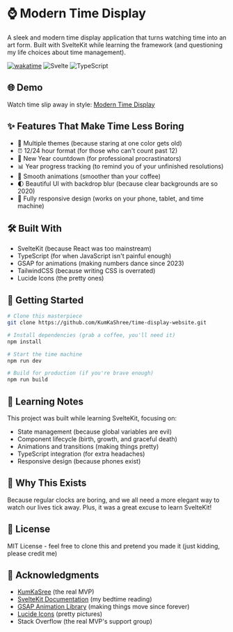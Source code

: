 # ⌚ Modern Time Display

A sleek and modern time display application that turns watching time into an art form. Built with SvelteKit while learning the framework (and questioning my life choices about time management).

[![wakatime](https://wakatime.com/badge/user/aa4f5492-f2ff-4dc8-9233-3dcb5cc1a293/project/00e8f847-bdad-45a8-9ca6-e385177b61d5.svg)](https://wakatime.com/badge/user/aa4f5492-f2ff-4dc8-9233-3dcb5cc1a293/project/00e8f847-bdad-45a8-9ca6-e385177b61d5)
![Svelte](https://img.shields.io/badge/Svelte-4.0-FF3E00?logo=svelte)
![TypeScript](https://img.shields.io/badge/TypeScript-5.0-3178C6?logo=typescript)

## 🌐 Demo

Watch time slip away in style: [Modern Time Display](https://time.kumkashree.lol)

## ✨ Features That Make Time Less Boring

- 🎨 Multiple themes (because staring at one color gets old)
- ⏰ 12/24 hour format (for those who can't count past 12)
- 🎯 New Year countdown (for professional procrastinators)
- 📊 Year progress tracking (to remind you of your unfinished resolutions)
- 💫 Smooth animations (smoother than your coffee)
- 🌓 Beautiful UI with backdrop blur (because clear backgrounds are so 2020)
- 📱 Fully responsive design (works on your phone, tablet, and time machine)

## 🛠 Built With

- SvelteKit (because React was too mainstream)
- TypeScript (for when JavaScript isn't painful enough)
- GSAP for animations (making numbers dance since 2023)
- TailwindCSS (because writing CSS is overrated)
- Lucide Icons (the pretty ones)

## 🚀 Getting Started

```bash
# Clone this masterpiece
git clone https://github.com/KumKaShree/time-display-website.git

# Install dependencies (grab a coffee, you'll need it)
npm install

# Start the time machine
npm run dev

# Build for production (if you're brave enough)
npm run build
```

## 📝 Learning Notes

This project was built while learning SvelteKit, focusing on:
- State management (because global variables are evil)
- Component lifecycle (birth, growth, and graceful death)
- Animations and transitions (making things pretty)
- TypeScript integration (for extra headaches)
- Responsive design (because phones exist)

## 🤔 Why This Exists

Because regular clocks are boring, and we all need a more elegant way to watch our lives tick away. Plus, it was a great excuse to learn SvelteKit!

## 📄 License

MIT License - feel free to clone this and pretend you made it (just kidding, please credit me)

## 🙏 Acknowledgments

- [KumKaSree](https://github.com/kumkashree) (the real MVP)
- [SvelteKit Documentation](https://kit.svelte.dev/) (my bedtime reading)
- [GSAP Animation Library](https://greensock.com/gsap/) (making things move since forever)
- [Lucide Icons](https://lucide.dev/) (pretty pictures)
- Stack Overflow (the real MVP's support group)
